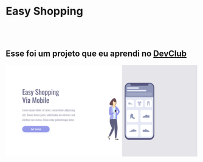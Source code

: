 <h1>Easy Shopping</h1>
<br>
<br>
<h2>Esse foi um projeto que eu aprendi no <a href="https://rodolfomori.com.br/devclub">DevClub</a></h2>
<img src="https://github.com/Rondersem/Easy-shopping/blob/main/assets/Captura%20de%20tela%202025-05-08%20175343.png?raw=true" />
